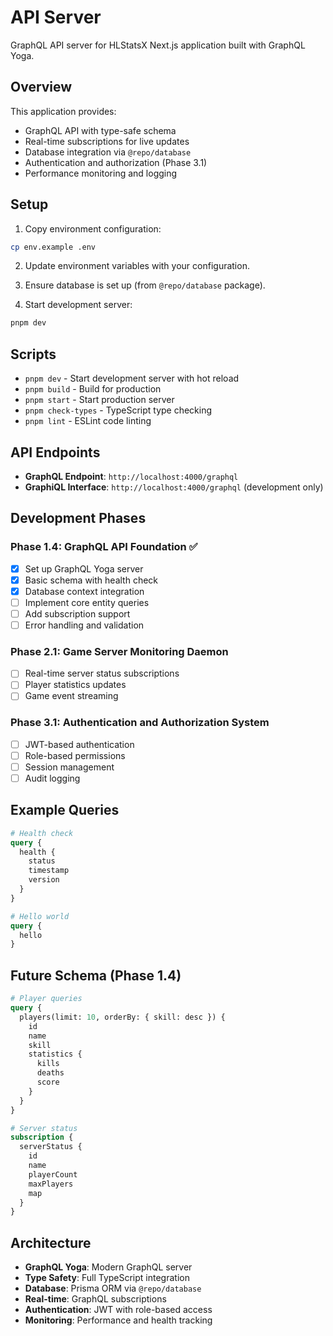 # API Server

GraphQL API server for HLStatsX Next.js application built with GraphQL Yoga.

## Overview

This application provides:
- GraphQL API with type-safe schema
- Real-time subscriptions for live updates
- Database integration via `@repo/database`
- Authentication and authorization (Phase 3.1)
- Performance monitoring and logging

## Setup

1. Copy environment configuration:
```bash
cp env.example .env
```

2. Update environment variables with your configuration.

3. Ensure database is set up (from `@repo/database` package).

4. Start development server:
```bash
pnpm dev
```

## Scripts

- `pnpm dev` - Start development server with hot reload
- `pnpm build` - Build for production
- `pnpm start` - Start production server
- `pnpm check-types` - TypeScript type checking
- `pnpm lint` - ESLint code linting

## API Endpoints

- **GraphQL Endpoint**: `http://localhost:4000/graphql`
- **GraphiQL Interface**: `http://localhost:4000/graphql` (development only)

## Development Phases

### Phase 1.4: GraphQL API Foundation ✅
- [x] Set up GraphQL Yoga server
- [x] Basic schema with health check
- [x] Database context integration
- [ ] Implement core entity queries
- [ ] Add subscription support
- [ ] Error handling and validation

### Phase 2.1: Game Server Monitoring Daemon
- [ ] Real-time server status subscriptions
- [ ] Player statistics updates
- [ ] Game event streaming

### Phase 3.1: Authentication and Authorization System
- [ ] JWT-based authentication
- [ ] Role-based permissions
- [ ] Session management
- [ ] Audit logging

## Example Queries

```graphql
# Health check
query {
  health {
    status
    timestamp
    version
  }
}

# Hello world
query {
  hello
}
```

## Future Schema (Phase 1.4)

```graphql
# Player queries
query {
  players(limit: 10, orderBy: { skill: desc }) {
    id
    name
    skill
    statistics {
      kills
      deaths
      score
    }
  }
}

# Server status
subscription {
  serverStatus {
    id
    name
    playerCount
    maxPlayers
    map
  }
}
```

## Architecture

- **GraphQL Yoga**: Modern GraphQL server
- **Type Safety**: Full TypeScript integration
- **Database**: Prisma ORM via `@repo/database`
- **Real-time**: GraphQL subscriptions
- **Authentication**: JWT with role-based access
- **Monitoring**: Performance and health tracking 